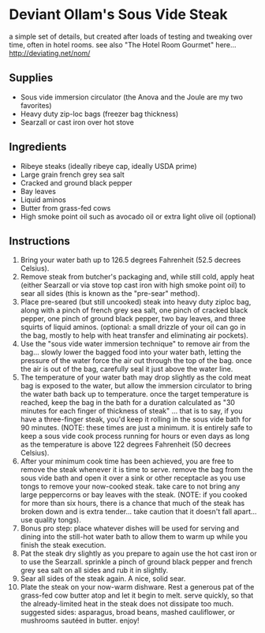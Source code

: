 Deviant Ollam's Sous Vide Steak
===============================

a simple set of details, but created after loads of testing and tweaking
over time, often in hotel rooms. see also "The Hotel Room Gourmet"
here... <http://deviating.net/nom/>

Supplies
--------

-   Sous vide immersion circulator (the Anova and the Joule are my two
    favorites)
-   Heavy duty zip-loc bags (freezer bag thickness)
-   Searzall or cast iron over hot stove

Ingredients
-----------

-   Ribeye steaks (ideally ribeye cap, ideally USDA prime)
-   Large grain french grey sea salt
-   Cracked and ground black pepper
-   Bay leaves
-   Liquid aminos
-   Butter from grass-fed cows
-   High smoke point oil such as avocado oil or extra light olive oil
    (optional)

Instructions
------------

1.  Bring your water bath up to 126.5 degrees Fahrenheit (52.5 decrees
    Celsius).
2.  Remove steak from butcher's packaging and, while still cold, apply
    heat (either Searzall or via stove top cast iron with high smoke
    point oil) to sear all sides (this is known as the "pre-sear"
    method).
3.  Place pre-seared (but still uncooked) steak into heavy duty ziploc
    bag, along with a pinch of french grey sea salt, one pinch of
    cracked black pepper, one pinch of ground black pepper, two bay
    leaves, and three squirts of liquid aminos. (optional: a small
    drizzle of your oil can go in the bag, mostly to help with heat
    transfer and eliminating air pockets).
4.  Use the "sous vide water immersion technique" to remove air from the
    bag... slowly lower the bagged food into your water bath, letting
    the pressure of the water force the air out through the top of the
    bag. once the air is out of the bag, carefully seal it just above
    the water line.
5.  The temperature of your water bath may drop slightly as the cold
    meat bag is exposed to the water, but allow the immersion circulator
    to bring the water bath back up to temperature. once the target
    temperature is reached, keep the bag in the bath for a duration
    calculated as "30 minutes for each finger of thickness of steak" ...
    that is to say, if you have a three-finger steak, you'd keep it
    rolling in the sous vide bath for 90 minutes. (NOTE: these times are
    just a minimum. it is entirely safe to keep a sous vide cook process
    running for hours or even days as long as the temperature is above
    122 degrees Fahrenheit (50 decrees Celsius).
6.  After your minimum cook time has been achieved, you are free to
    remove the steak whenever it is time to serve. remove the bag from
    the sous vide bath and open it over a sink or other receptacle as
    you use tongs to remove your now-cooked steak. take care to not
    bring any large peppercorns or bay leaves with the steak. (NOTE: if
    you cooked for more than six hours, there is a chance that much of
    the steak has broken down and is extra tender... take caution that
    it doesn't fall apart... use quality tongs).
7.  Bonus pro step: place whatever dishes will be used for serving and
    dining into the still-hot water bath to allow them to warm up while
    you finish the steak execution.
8.  Pat the steak dry slightly as you prepare to again use the hot cast
    iron or to use the Searzall. sprinkle a pinch of ground black pepper
    and french grey sea salt on all sides and rub it in slightly.
9.  Sear all sides of the steak again. A nice, solid sear.
10. Plate the steak on your now-warm dishware. Rest a generous pat of
    the grass-fed cow butter atop and let it begin to melt. serve
    quickly, so that the already-limited heat in the steak does not
    dissipate too much. suggested sides: asparagus, broad beans, mashed
    cauliflower, or mushrooms sautéed in butter. enjoy!
